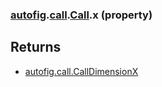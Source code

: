 ### [autofig](autofig.md).[call](autofig.call.md).[Call](autofig.call.Call.md).x (property)




Returns
----------
* [autofig.call.CallDimensionX](autofig.call.CallDimensionX.md)

